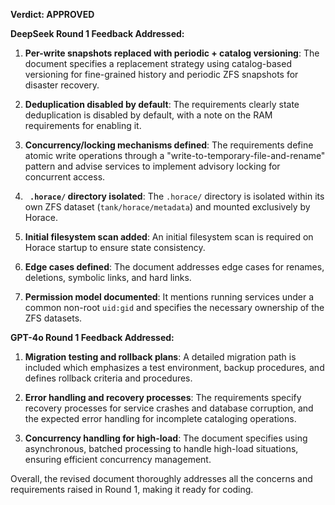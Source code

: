 **Verdict: APPROVED**

**DeepSeek Round 1 Feedback Addressed:**

1. **Per-write snapshots replaced with periodic + catalog versioning**: The document specifies a replacement strategy using catalog-based versioning for fine-grained history and periodic ZFS snapshots for disaster recovery.

2. **Deduplication disabled by default**: The requirements clearly state deduplication is disabled by default, with a note on the RAM requirements for enabling it.

3. **Concurrency/locking mechanisms defined**: The requirements define atomic write operations through a "write-to-temporary-file-and-rename" pattern and advise services to implement advisory locking for concurrent access.

4. **` .horace/` directory isolated**: The `.horace/` directory is isolated within its own ZFS dataset (`tank/horace/metadata`) and mounted exclusively by Horace.

5. **Initial filesystem scan added**: An initial filesystem scan is required on Horace startup to ensure state consistency.

6. **Edge cases defined**: The document addresses edge cases for renames, deletions, symbolic links, and hard links.

7. **Permission model documented**: It mentions running services under a common non-root `uid:gid` and specifies the necessary ownership of the ZFS datasets.

**GPT-4o Round 1 Feedback Addressed:**

1. **Migration testing and rollback plans**: A detailed migration path is included which emphasizes a test environment, backup procedures, and defines rollback criteria and procedures.

2. **Error handling and recovery processes**: The requirements specify recovery processes for service crashes and database corruption, and the expected error handling for incomplete cataloging operations.

3. **Concurrency handling for high-load**: The document specifies using asynchronous, batched processing to handle high-load situations, ensuring efficient concurrency management. 

Overall, the revised document thoroughly addresses all the concerns and requirements raised in Round 1, making it ready for coding.